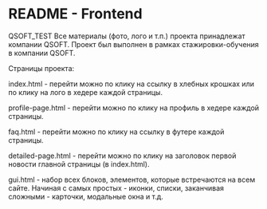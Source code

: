 # README - Frontend

QSOFT_TEST
Все материалы (фото, лого и т.п.) проекта принадлежат компании QSOFT.
Проект был выполнен в рамках стажировки-обучения в компании QSOFT.

Страницы проекта:


index.html - перейти можно по клику на ссылку в хлебных крошках или по клику на лого в хедере каждой страницы.


profile-page.html - перейти можно по клику на профиль в хедере каждой страницы.


faq.html - перейти можно по клику на ссылку в футере каждой страницы.


detailed-page.html - перейти можно по клику на заголовок первой новости главной страницы (в index.html).


gui.html - набор всех блоков, элементов, которые встречаются на всем сайте. Начиная с самых
простых - иконки, списки, заканчивая сложными - карточки, модальные окна и т.д.

